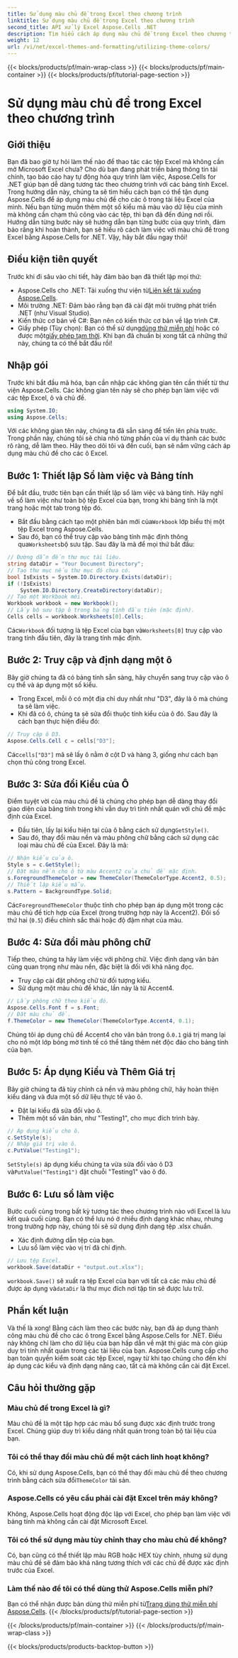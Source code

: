 ```yaml
---
title: Sử dụng màu chủ đề trong Excel theo chương trình
linktitle: Sử dụng màu chủ đề trong Excel theo chương trình
second_title: API xử lý Excel Aspose.Cells .NET
description: Tìm hiểu cách áp dụng màu chủ đề trong Excel theo chương trình bằng Aspose.Cells cho .NET. Làm theo hướng dẫn chi tiết của chúng tôi với các ví dụ về mã và hướng dẫn từng bước.
weight: 12
url: /vi/net/excel-themes-and-formatting/utilizing-theme-colors/
---
```


{{< blocks/products/pf/main-wrap-class >}}
{{< blocks/products/pf/main-container >}}
{{< blocks/products/pf/tutorial-page-section >}}

# Sử dụng màu chủ đề trong Excel theo chương trình

## Giới thiệu
Bạn đã bao giờ tự hỏi làm thế nào để thao tác các tệp Excel mà không cần mở Microsoft Excel chưa? Cho dù bạn đang phát triển bảng thông tin tài chính, tạo báo cáo hay tự động hóa quy trình làm việc, Aspose.Cells for .NET giúp bạn dễ dàng tương tác theo chương trình với các bảng tính Excel. Trong hướng dẫn này, chúng ta sẽ tìm hiểu cách bạn có thể tận dụng Aspose.Cells để áp dụng màu chủ đề cho các ô trong tài liệu Excel của mình. Nếu bạn từng muốn thêm một số kiểu mã màu vào dữ liệu của mình mà không cần chạm thủ công vào các tệp, thì bạn đã đến đúng nơi rồi.
Hướng dẫn từng bước này sẽ hướng dẫn bạn từng bước của quy trình, đảm bảo rằng khi hoàn thành, bạn sẽ hiểu rõ cách làm việc với màu chủ đề trong Excel bằng Aspose.Cells for .NET. Vậy, hãy bắt đầu ngay thôi!
## Điều kiện tiên quyết
Trước khi đi sâu vào chi tiết, hãy đảm bảo bạn đã thiết lập mọi thứ:
-  Aspose.Cells cho .NET: Tải xuống thư viện từ[Liên kết tải xuống Aspose.Cells](https://releases.aspose.com/cells/net/).
- Môi trường .NET: Đảm bảo rằng bạn đã cài đặt môi trường phát triển .NET (như Visual Studio).
- Kiến thức cơ bản về C#: Bạn nên có kiến thức cơ bản về lập trình C#.
-  Giấy phép (Tùy chọn): Bạn có thể sử dụng[dùng thử miễn phí](https://releases.aspose.com/) hoặc có được một[giấy phép tạm thời](https://purchase.aspose.com/temporary-license/).
Khi bạn đã chuẩn bị xong tất cả những thứ này, chúng ta có thể bắt đầu rồi!
## Nhập gói
Trước khi bắt đầu mã hóa, bạn cần nhập các không gian tên cần thiết từ thư viện Aspose.Cells. Các không gian tên này sẽ cho phép bạn làm việc với các tệp Excel, ô và chủ đề.
```csharp
using System.IO;
using Aspose.Cells;
```
Với các không gian tên này, chúng ta đã sẵn sàng để tiến lên phía trước.
Trong phần này, chúng tôi sẽ chia nhỏ từng phần của ví dụ thành các bước rõ ràng, dễ làm theo. Hãy theo dõi tôi và đến cuối, bạn sẽ nắm vững cách áp dụng màu chủ đề cho các ô Excel.
## Bước 1: Thiết lập Sổ làm việc và Bảng tính
Để bắt đầu, trước tiên bạn cần thiết lập sổ làm việc và bảng tính. Hãy nghĩ về sổ làm việc như toàn bộ tệp Excel của bạn, trong khi bảng tính là một trang hoặc một tab trong tệp đó.
-  Bắt đầu bằng cách tạo một phiên bản mới của`Workbook` lớp biểu thị một tệp Excel trong Aspose.Cells.
-  Sau đó, bạn có thể truy cập vào bảng tính mặc định thông qua`Worksheets`bộ sưu tập.
Sau đây là mã để mọi thứ bắt đầu:
```csharp
// Đường dẫn đến thư mục tài liệu.
string dataDir = "Your Document Directory";
// Tạo thư mục nếu thư mục đó chưa có.
bool IsExists = System.IO.Directory.Exists(dataDir);
if (!IsExists)
	System.IO.Directory.CreateDirectory(dataDir);
// Tạo một Workbook mới.
Workbook workbook = new Workbook();
// Lấy bộ sưu tập ô trong bảng tính đầu tiên (mặc định).
Cells cells = workbook.Worksheets[0].Cells;
```

 Các`Workbook` đối tượng là tệp Excel của bạn và`Worksheets[0]` truy cập vào trang tính đầu tiên, đây là trang tính mặc định. 
## Bước 2: Truy cập và định dạng một ô
Bây giờ chúng ta đã có bảng tính sẵn sàng, hãy chuyển sang truy cập vào ô cụ thể và áp dụng một số kiểu.
- Trong Excel, mỗi ô có một địa chỉ duy nhất như "D3", đây là ô mà chúng ta sẽ làm việc.
- Khi đã có ô, chúng ta sẽ sửa đổi thuộc tính kiểu của ô đó.
Sau đây là cách bạn thực hiện điều đó:
```csharp
// Truy cập ô D3.
Aspose.Cells.Cell c = cells["D3"];
```

 Các`cells["D3"]` mã sẽ lấy ô nằm ở cột D và hàng 3, giống như cách bạn chọn thủ công trong Excel.
## Bước 3: Sửa đổi Kiểu của Ô
Điểm tuyệt vời của màu chủ đề là chúng cho phép bạn dễ dàng thay đổi giao diện của bảng tính trong khi vẫn duy trì tính nhất quán với chủ đề mặc định của Excel.
-  Đầu tiên, lấy lại kiểu hiện tại của ô bằng cách sử dụng`GetStyle()`.
- Sau đó, thay đổi màu nền và màu phông chữ bằng cách sử dụng các loại màu chủ đề của Excel.
Đây là mã:
```csharp
// Nhận kiểu của ô.
Style s = c.GetStyle();
// Đặt màu nền cho ô từ màu Accent2 của chủ đề mặc định.
s.ForegroundThemeColor = new ThemeColor(ThemeColorType.Accent2, 0.5);
// Thiết lập kiểu mẫu.
s.Pattern = BackgroundType.Solid;
```

 Các`ForegroundThemeColor` thuộc tính cho phép bạn áp dụng một trong các màu chủ đề tích hợp của Excel (trong trường hợp này là Accent2). Đối số thứ hai (`0.5`) điều chỉnh sắc thái hoặc độ đậm nhạt của màu.
## Bước 4: Sửa đổi màu phông chữ
Tiếp theo, chúng ta hãy làm việc với phông chữ. Việc định dạng văn bản cũng quan trọng như màu nền, đặc biệt là đối với khả năng đọc.
- Truy cập cài đặt phông chữ từ đối tượng kiểu.
- Sử dụng một màu chủ đề khác, lần này là từ Accent4.
```csharp
// Lấy phông chữ theo kiểu đó.
Aspose.Cells.Font f = s.Font;
// Đặt màu chủ đề.
f.ThemeColor = new ThemeColor(ThemeColorType.Accent4, 0.1);
```

 Chúng tôi áp dụng chủ đề Accent4 cho văn bản trong ô.`0.1` giá trị mang lại cho nó một lớp bóng mờ tinh tế có thể tăng thêm nét độc đáo cho bảng tính của bạn.
## Bước 5: Áp dụng Kiểu và Thêm Giá trị
Bây giờ chúng ta đã tùy chỉnh cả nền và màu phông chữ, hãy hoàn thiện kiểu dáng và đưa một số dữ liệu thực tế vào ô.
- Đặt lại kiểu đã sửa đổi vào ô.
- Thêm một số văn bản, như "Testing1", cho mục đích trình bày.
```csharp
// Áp dụng kiểu cho ô.
c.SetStyle(s);
// Nhập giá trị vào ô.
c.PutValue("Testing1");
```

`SetStyle(s)` áp dụng kiểu chúng ta vừa sửa đổi vào ô D3 và`PutValue("Testing1")` đặt chuỗi "Testing1" vào ô đó.
## Bước 6: Lưu sổ làm việc
Bước cuối cùng trong bất kỳ tương tác theo chương trình nào với Excel là lưu kết quả cuối cùng. Bạn có thể lưu nó ở nhiều định dạng khác nhau, nhưng trong trường hợp này, chúng tôi sẽ sử dụng định dạng tệp .xlsx chuẩn.
- Xác định đường dẫn tệp của bạn.
- Lưu sổ làm việc vào vị trí đã chỉ định.
```csharp
// Lưu tệp Excel.
workbook.Save(dataDir + "output.out.xlsx");
```

`workbook.Save()` sẽ xuất ra tệp Excel của bạn với tất cả các màu chủ đề được áp dụng và`dataDir` là thư mục đích nơi tập tin sẽ được lưu trữ.
## Phần kết luận
Và thế là xong! Bằng cách làm theo các bước này, bạn đã áp dụng thành công màu chủ đề cho các ô trong Excel bằng Aspose.Cells for .NET. Điều này không chỉ làm cho dữ liệu của bạn hấp dẫn về mặt thị giác mà còn giúp duy trì tính nhất quán trong các tài liệu của bạn. Aspose.Cells cung cấp cho bạn toàn quyền kiểm soát các tệp Excel, ngay từ khi tạo chúng cho đến khi áp dụng các kiểu và định dạng nâng cao, tất cả mà không cần cài đặt Excel.
## Câu hỏi thường gặp
### Màu chủ đề trong Excel là gì?
Màu chủ đề là một tập hợp các màu bổ sung được xác định trước trong Excel. Chúng giúp duy trì kiểu dáng nhất quán trong toàn bộ tài liệu của bạn.
### Tôi có thể thay đổi màu chủ đề một cách linh hoạt không?
 Có, khi sử dụng Aspose.Cells, bạn có thể thay đổi màu chủ đề theo chương trình bằng cách sửa đổi`ThemeColor` tài sản.
### Aspose.Cells có yêu cầu phải cài đặt Excel trên máy không?
Không, Aspose.Cells hoạt động độc lập với Excel, cho phép bạn làm việc với bảng tính mà không cần cài đặt Microsoft Excel.
### Tôi có thể sử dụng màu tùy chỉnh thay cho màu chủ đề không?
Có, bạn cũng có thể thiết lập màu RGB hoặc HEX tùy chỉnh, nhưng sử dụng màu chủ đề sẽ đảm bảo khả năng tương thích với các chủ đề được xác định trước của Excel.
### Làm thế nào để tôi có thể dùng thử Aspose.Cells miễn phí?
 Bạn có thể nhận được bản dùng thử miễn phí từ[Trang dùng thử miễn phí Aspose.Cells](https://releases.aspose.com/).
{{< /blocks/products/pf/tutorial-page-section >}}

{{< /blocks/products/pf/main-container >}}
{{< /blocks/products/pf/main-wrap-class >}}

{{< blocks/products/products-backtop-button >}}

